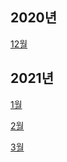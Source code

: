 ## 2020년

[12월](2020/2020_12.md)

## 2021년

[1월](2021/2021_01.md)

[2월](2021/2021_02.md)

[3월](2021/2021_03.md)

